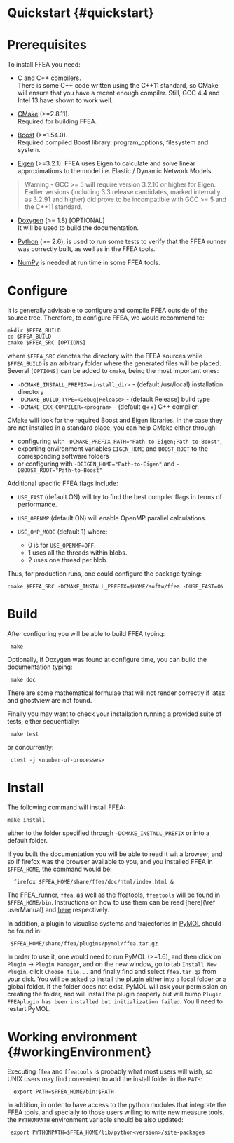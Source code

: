 Quickstart {#quickstart}
============

Prerequisites
=============

To install FFEA you need:

   * C and C++ compilers.   
     There is some C++ code written using 
       the C++11 standard, so CMake will ensure that you have a 
       recent enough compiler. Still, GCC 4.4 and Intel 13 have shown to work well. 

   * [CMake](https://cmake.org) (>=2.8.11).   
     Required for building FFEA.

   * [Boost](http://www.boost.org) (>=1.54.0).   
     Required compiled Boost library: program_options, filesystem and system.

   * [Eigen](http://eigen.tuxfamily.org) (>=3.2.1). FFEA uses Eigen to calculate and solve linear approximations to the model i.e. Elastic / Dynamic Network Models.

   > Warning - GCC >= 5 will require version 3.2.10 or higher for Eigen. Earlier versions (including 3.3 release candidates, marked internally as 3.2.91 and higher) did prove to be incompatible with GCC >= 5 and the C++11 standard. 
     
   * [Doxygen](http://www.doxygen.org) (>= 1.8) [OPTIONAL]   
     It will be used to build the documentation.

   * [Python](https://www.python.org/) (>= 2.6), is used to run some tests to verify that the FFEA runner was correctly built, as well as in the FFEA tools.

   * [NumPy](http://www.numpy.org/) is needed at run time in some FFEA tools.


Configure
=========

It is generally advisable to configure and compile FFEA outside of the source tree. 
Therefore, to configure FFEA, we would recommend to:

    mkdir $FFEA_BUILD
    cd $FFEA_BUILD 
    cmake $FFEA_SRC [OPTIONS]

where ` $FFEA_SRC ` denotes the directory with the FFEA sources while 
  ` $FFEA_BUILD` is an arbitrary folder where the generated files will be placed.
Several ` [OPTIONS] ` can be added to `cmake`, being the most important ones:

  * `-DCMAKE_INSTALL_PREFIX=<install_dir>`       -  (default /usr/local) installation directory
  * `-DCMAKE_BUILD_TYPE=<Debug|Release>` -  (default Release) build type
  * `-DCMAKE_CXX_COMPILER=<program>`     -  (default g++)  C++ compiler.

CMake will look for the required Boost and Eigen libraries. In the case they are not 
 installed in a standard place, you can help CMake either through: 

  * configuring with ` -DCMAKE_PREFIX_PATH="Path-to-Eigen;Path-to-Boost" `,
  * exporting environment variables ` EIGEN_HOME `  and ` BOOST_ROOT ` to the corresponding 
      software folders
  * or configuring with ` -DEIGEN_HOME="Path-to-Eigen" ` and  ` -DBOOST_ROOT="Path-to-Boost" `

Additional specific FFEA flags include:

  * `USE_FAST`    (default ON) will try to find the best compiler flags in terms of performance.
  * `USE_OPENMP`  (default ON) will enable OpenMP parallel calculations.
  * `USE_OMP_MODE` (default 1) where:

    - 0 is for ` USE_OPENMP=OFF `.
    - 1 uses all the threads within blobs.
    - 2 uses one thread per blob.

Thus, for production runs, one could configure the package typing:

    cmake $FFEA_SRC -DCMAKE_INSTALL_PREFIX=$HOME/softw/ffea -DUSE_FAST=ON




Build
=====
After configuring you will be able to build FFEA typing:

     make 

Optionally, if Doxygen was found at configure time, 
 you can build the documentation typing:

     make doc 

There are some mathematical formulae that will not render correctly if latex
  and ghostview are not found.


Finally you may want to check your installation running a provided suite of tests, 
 either sequentially:
  
     make test

or concurrently:

     ctest -j <number-of-processes> 


  

Install
=======
The following command will install FFEA:

    make install

either to the folder specified through ` -DCMAKE_INSTALL_PREFIX `
  or into a default folder.


If you built the documentation you will be able to read it wit a browser, 
  and so if firefox was the browser available to you, and you installed 
  FFEA in ` $FFEA_HOME `, the command would be:

      firefox $FFEA_HOME/share/ffea/doc/html/index.html &


The FFEA_runner, ` ffea `, as well as the ffeatools, ` ffeatools ` will be found 
 in ` $FFEA_HOME/bin `. Instructions on how to use them can be read 
 [here](\ref userManual) and [here](../../ffeamodules/html/index.html) respectively. 

In addition, a plugin to visualise systems and trajectories in 
 [PyMOL](https://www.pymol.org) should be found in:

     $FFEA_HOME/share/ffea/plugins/pymol/ffea.tar.gz


In order to use it, one would need to run PyMOL (>=1.6), and then click on
  ` Plugin ` -> ` Plugin Manager `, and on the new window, go to tab 
  ` Install New Plugin `, click ` Choose file... ` and finally find and 
  select ` ffea.tar.gz ` from your disk. You will be asked to install the 
  plugin either into a local folder or a global folder. If the 
  folder does not exist, PyMOL will ask your permission on creating the folder, 
  and will install the plugin properly but will bump ` Plugin FFEAplugin has
  been installed but initialization failed `. You'll need to restart PyMOL.



Working environment {#workingEnvironment}
===================

Executing ` ffea ` and ` ffeatools ` is probably what most users will wish, so 
 UNIX users may find convenient to add the install folder in the ` PATH `:

      export PATH=$FFEA_HOME/bin:$PATH

In addition, in order to have access to the python modules that integrate 
 the FFEA tools, and specially to those users willing to write new measure tools,
 the ` PYTHONPATH ` environment variable should be also updated: 

     export PYTHONPATH=$FFEA_HOME/lib/python<version>/site-packages

